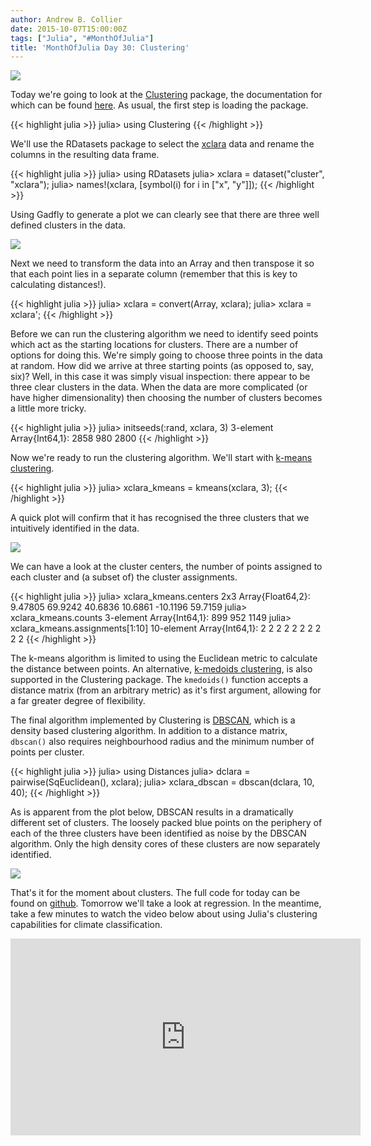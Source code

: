 ```yaml
---
author: Andrew B. Collier
date: 2015-10-07T15:00:00Z
tags: ["Julia", "#MonthOfJulia"]
title: 'MonthOfJulia Day 30: Clustering'
---
```


<!--more-->

<img src="/img/2015/09/Julia-Logo-Clustering.png">

Today we're going to look at the [Clustering](https://github.com/JuliaStats/Clustering.jl) package, the documentation for which can be found [here](http://clusteringjl.readthedocs.org/en/latest/). As usual, the first step is loading the package.

{{< highlight julia >}}
julia> using Clustering
{{< /highlight >}}

We'll use the RDatasets package to select the [xclara](https://stat.ethz.ch/R-manual/R-devel/library/cluster/html/xclara.html) data and rename the columns in the resulting data frame.

{{< highlight julia >}}
julia> using RDatasets
julia> xclara = dataset("cluster", "xclara");
julia> names!(xclara, [symbol(i) for i in ["x", "y"]]);
{{< /highlight >}}

Using Gadfly to generate a plot we can clearly see that there are three well defined clusters in the data.

<img src="/img/2015/09/xclara-clusters.png">

Next we need to transform the data into an Array and then transpose it so that each point lies in a separate column (remember that this is key to calculating distances!).

{{< highlight julia >}}
julia> xclara = convert(Array, xclara);
julia> xclara = xclara';
{{< /highlight >}}

Before we can run the clustering algorithm we need to identify seed points which act as the starting locations for clusters. There are a number of options for doing this. We're simply going to choose three points in the data at random. How did we arrive at three starting points (as opposed to, say, six)? Well, in this case it was simply visual inspection: there appear to be three clear clusters in the data. When the data are more complicated (or have higher dimensionality) then choosing the number of clusters becomes a little more tricky.

{{< highlight julia >}}
julia> initseeds(:rand, xclara, 3)
3-element Array{Int64,1}:
 2858
  980
 2800
{{< /highlight >}}

Now we're ready to run the clustering algorithm. We'll start with [k-means clustering](https://en.wikipedia.org/wiki/K-means_clustering).

{{< highlight julia >}}
julia> xclara_kmeans = kmeans(xclara, 3);
{{< /highlight >}}

A quick plot will confirm that it has recognised the three clusters that we intuitively identified in the data.

<img src="/img/2015/09/xclara-clusters-colour.png">

We can have a look at the cluster centers, the number of points assigned to each cluster and (a subset of) the cluster assignments.

{{< highlight julia >}}
julia> xclara_kmeans.centers
2x3 Array{Float64,2}:
  9.47805   69.9242  40.6836
 10.6861   -10.1196  59.7159
julia> xclara_kmeans.counts
3-element Array{Int64,1}:
  899
  952
 1149
julia> xclara_kmeans.assignments[1:10]
10-element Array{Int64,1}:
 2
 2
 2
 2
 2
 2
 2
 2
 2
 2
{{< /highlight >}}

The k-means algorithm is limited to using the Euclidean metric to calculate the distance between points. An alternative, [k-medoids clustering](https://en.wikipedia.org/wiki/K-medoids), is also supported in the Clustering package. The `kmedoids()` function accepts a distance matrix (from an arbitrary metric) as it's first argument, allowing for a far greater degree of flexibility.

The final algorithm implemented by Clustering is [DBSCAN](http://en.wikipedia.org/wiki/DBSCAN), which is a density based clustering algorithm. In addition to a distance matrix, `dbscan()` also requires neighbourhood radius and the minimum number of points per cluster.

{{< highlight julia >}}
julia> using Distances
julia> dclara = pairwise(SqEuclidean(), xclara);
julia> xclara_dbscan = dbscan(dclara, 10, 40);
{{< /highlight >}}

As is apparent from the plot below, DBSCAN results in a dramatically different set of clusters. The loosely packed blue points on the periphery of each of the three clusters have been identified as noise by the DBSCAN algorithm. Only the high density cores of these clusters are now separately identified.

<img src="/img/2015/09/xclara-clusters-dbscan.png">

That's it for the moment about clusters. The full code for today can be found on [github](https://github.com/DataWookie/MonthOfJulia). Tomorrow we'll take a look at regression. In the meantime, take a few minutes to watch the video below about using Julia's clustering capabilities for climate classification.

<iframe width="560" height="315" src="https://www.youtube.com/embed/RiL520G27Y4" frameborder="0" allowfullscreen></iframe>